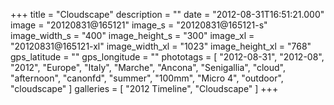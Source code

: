 +++
title = "Cloudscape"
description = ""
date = "2012-08-31T16:51:21.000"
image = "20120831@165121"
image_s = "20120831@165121-s"
image_width_s = "400"
image_height_s = "300"
image_xl = "20120831@165121-xl"
image_width_xl = "1023"
image_height_xl = "768"
gps_latitude = ""
gps_longitude = ""
phototags = [ "2012-08-31", "2012-08", "2012", "Europe", "Italy", "Marche", "Ancona", "Senigallia", "cloud", "afternoon", "canonfd", "summer", "100mm", "Micro 4", "outdoor", "cloudscape" ]
galleries = [ "2012 Timeline", "Cloudscape" ]
+++
